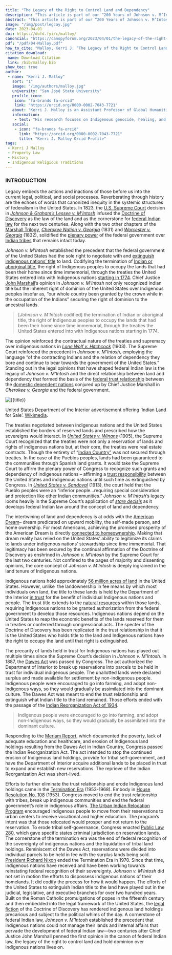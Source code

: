 ```yaml
---
title: "The Legacy of the Right to Control Land and Dependency"
description: "This article is part of our “200 Years of Johnson v. M’Intosh: Law, Religion, and Native American Lands” series. - The Legacy of the Right to Control Land and Dependency"
abstract: "This article is part of our “200 Years of Johnson v. M’Intosh: Law, Religion, and Native American Lands” series. - Legacy embeds the actions and inactions of those before us into the current legal, political, and social processes. Reverberating through history are the echoes of words that canonized inequity in the systemic structures of federalism in the United States. In 1823,"
image: "/img/post/legcay.jpg"
date: 2023-04-01
doi: https://dofd.fyi/c/malloy/
canoncial: "https://canopyforum.org/2023/04/01/the-legacy-of-the-right-to-control-land-and-dependency/"
pdf: "/pdf/04-Malloy.pdf"
how_to_cite: "Malloy, Kerri J. “The Legacy of the Right to Control Land and Dependency.” Canopy Forum. April 1, 2023."
citation_download: 
 name: Download Citation
 link: /bib/malloy.bib
show_toc: true
author: 
 - name: "Kerri J. Malloy"
   sort: "1"
   image: "/img/authors/malloy.jpg"
   university: "San José State University"
   profile_icon: 
    icon: "fa-brands fa-orcid"
    link: "https://orcid.org/0000-0002-7043-7721"
   about: "Kerri J. Malloy is an Assistant Professor of Global Humanities and Special Advisor on Native American and Indigenous Studies to the Office of the Provost at San José State University. "
   information: 
    - text: "His research focuses on Indigenous genocide, healing, and reconciliation in North America and the necessity of systemic change within social structures to advance transitional justice."
   social:
    - icon: "fa-brands fa-orcid"
      link: "https://orcid.org/0000-0002-7043-7721"
      title: "Kerri J. Malloy Orcid Profile"
tags: 
 - Kerri J Malloy
 - Property Law
 - History
 - Indigenous Religious Traditions
---
```


### INTRODUCTION

Legacy embeds the actions and inactions of those before us into the current legal, political, and social processes. Reverberating through history are the echoes of words that canonized inequity in the systemic structures of federalism in the United States. In 1823, the [U.S. Supreme Court](https://www.supremecourt.gov/opinions/21pdf/19-1392_6j37.pdf) decision in _[Johnson & Graham’s Lessee v. M’Intosh](https://www.oyez.org/cases/1789-1850/21us543)_ infused the [Doctrine of Discovery](https://www.law.cornell.edu/wex/doctrine_of_discovery) as the law of the land and as the cornerstone for [federal Indian law](https://www.courts.ca.gov/27002.htm) for the next two centuries. Along with the two other chapters of the [Marshall Trilogy](https://uaf.edu/tribal/academics/112/unit-1/marshalltrilogy.php), [_Cherokee Nation v. Georgia_](https://www.law.cornell.edu/supremecourt/text/30/1) (1831) and [_Worcester v. Georgia_](https://www.oyez.org/cases/1789-1850/31us515) (1832), solidified the [plenary power](https://www.law.cornell.edu/wex/plenary_power) of the federal government over [Indian tribes](https://www.law.cornell.edu/uscode/text/34/12133) that remains intact today. 

_Johnson v. M’Intosh_ established the precedent that the federal government of the United States had the sole right to negotiate with and [extinguish indigenous nations’ title](https://scholarship.law.wm.edu/cgi/viewcontent.cgi?article=1050&context=facpubs) to land. Codifying the termination of [Indian or aboriginal title](https://commons.und.edu/cgi/viewcontent.cgi?article=2116&context=ndlr#:~:text=Aboriginal%20title%2C%20also%20known%20as,continuous%20possession%20of%20the%20soil.), the right of Indigenous peoples to occupy the lands that had been their home since time immemorial, through the treaties the United States entered into with Indigenous nations [starting in 1774](https://www.archives.gov/research/native-americans/treaties). Chief Justice [John Marshall](https://www.britannica.com/biography/John-Marshall)’s opinion in _Johnson v. M’Intosh_ not only recognized Indian title but the inherent right of dominion of the United States over Indigenous peoples insofar as, “our whole country been granted by the crown while in the occupation of the Indians” securing the right of dominion to the ancestral lands. 

> \[_Johnson v. M’Intosh_ codified\] the termination of Indian or aboriginal title, the right of Indigenous peoples to occupy the lands that had been their home since time immemorial, through the treaties the United States entered into with Indigenous nations starting in 1774.

The opinion reinforced the contractual nature of the treaties and supremacy over indigenous nations in [_Lone Wolf v. Hitchcock_](https://thorpe.law.ou.edu/treatises/cases/hitchcock.html) (1903). The Supreme Court reinforced the precedent in _Johnson v. M’Intosh,_ employing the language “of the contracting Indians and the relation of dependency they bore and continue to bear towards the government of the United States.” Standing out in the legal opinions that have shaped federal Indian law is the legacy of _Johnson v. M’Intosh_ and the direct relationship between land and dependency that formed the basis of the [federal trust relationship](https://www.bia.gov/faqs/what-federal-indian-trust-responsibility) between the [domestic dependent nations](https://www.justice.gov/enrd/timeline-event/federal-trust-doctrine-first-described-supreme-court) conjured up by Chief Justice Marshall in _Cherokee v. Georgia_ and the federal government. 

![{{title}}](/img/post/legal.jpg)

United States Department of the Interior advertisement offering ‘Indian Land for Sale’. [Wikimedia](https://commons.wikimedia.org/wiki/File:Indian_Land_for_Sale.jpg).

The treaties negotiated between indigenous nations and the United States established the borders of reserved lands and prescribed how the sovereigns would interact. In [_United States v. Winans_](https://supreme.justia.com/cases/federal/us/198/371/) (1905), the Supreme Court recognized that the treaties were not only a reservation of lands and rights of indigenous nations but, at their core, the treaties were real estate contracts. Though the entirety of “[Indian Country”](https://www.epa.gov/pesticide-applicator-certification-indian-country/definition-indian-country#definition) was not secured through treaties. In the case of the Pueblos peoples, lands had been guaranteed to the communities through Spanish land grants. It would take the Supreme Court to affirm the plenary power of Congress to recognize such grants and dependency of indigenous nations – affirming a [trust responsibility](https://www.doi.gov/sites/doi.gov/files/migrated/news/pressreleases/upload/Signed-SO-3335.pdfhttps://www.doi.gov/sites/doi.gov/files/migrated/news/pressreleases/upload/Signed-SO-3335.pdf) between the United States and indigenous nations until such time as extinguished by Congress. In [_United States v. Sandoval_](https://supreme.justia.com/cases/federal/us/231/28/) (1913), the court held that the Pueblo peoples were an “inferior people…requiring special consideration and protection like other Indian communities.” _Johnson v. M’Intosh_’s legacy looms heavily in the Supreme Court’s application of [_stare decisis_](https://www.law.cornell.edu/wex/stare_decisis) as it develops federal Indian law around the concept of land and dependency.

The intertwining of land and dependency is at odds with the [American Dream](https://www.bushcenter.org/catalyst/state-of-the-american-dream/churchwell-history-of-the-american-dream)– dream predicated on upward mobility, the self-made person, and home ownership. For most Americans, achieving the promised prosperity of the American Dream is directly [connected to homeownership](https://www.bankrate.com/pdfs/pr/20220330-march-fsp.pdf). Making that dream reality has relied on the United States’ ability to legitimize its claims to lands under indigenous nations’ stewardship since time immemorial. That legitimacy has been secured by the continual affirmation of the Doctrine of Discovery as enshrined in _Johnson v. M’Intosh_ by the Supreme Court for the last two centuries. Not confined to the pages of majority and dissenting opinions, the core concept of _Johnson v. M’Intosh_ is deeply ingrained in the land tenure of Indigenous nations.

Indigenous nations hold approximately [56 million acres of land](https://revenuedata.doi.gov/how-revenue-works/native-american-ownership-governance/#:~:text=Trust%20land%20%2C%20in%20which%20the,title%20under%20specific%20statutory%20authority.) in the United States. However, unlike  the landownership in fee means by which most individuals own land, the title to these lands is held by the Department of the Interior [in trust](https://revenuedata.doi.gov/how-revenue-works/native-american-ownership-governance/#:~:text=Trust%20land%20%2C%20in%20which%20the,title%20under%20specific%20statutory%20authority.) for the benefit of individual Indigenous nations and people. The trust title extends to the [natural resources](https://revenuedata.doi.gov/how-revenue-works/native-american-ownership-governance/#:~:text=Trust%20land%20%2C%20in%20which%20the,title%20under%20specific%20statutory%20authority.) within those lands, requiring Indigenous nations to be granted authorization from the federal government to develop those resources. Indigenous nations depend on the United States to reap the economic benefits of the lands reserved for them in treaties or conferred through congressional acts. The specter of the Doctrine of Discovery has been replicated in the trust relationship in that it is the United States who holds title to the land and Indigenous nations have the right to occupy the land until that right is extinguished. 

The precarity of lands held in trust for Indigenous nations has played out multiple times since the Supreme Court’s decision in _Johnson v. M’Intosh_. In 1887, the [Dawes Act](https://www.archives.gov/milestone-documents/dawes-act) was passed by Congress. The act authorized the Department of Interior to break up reservations into parcels to be held in trust for individual indigenous people. The unallotted lands were declared surplus and made available for settlement by non-indigenous people. Indigenous people were encouraged to go into farming, and adopt non-Indigenous ways, so they would gradually be assimilated into the dominant culture. The Dawes Act was meant to end the trust relationship and extinguish what Indian title to the land remained. Those efforts ended with the passage of the [Indian Reorganization Act of 1934](https://www.govinfo.gov/content/pkg/COMPS-5299/pdf/COMPS-5299.pdf).

> Indigenous people were encouraged to go into farming, and adopt non-Indigenous ways, so they would gradually be assimilated into the dominant culture.

Responding to the [Meriam Report](https://narf.org/nill/resources/meriam.html), which documented the poverty, lack of adequate education and healthcare, and erosion of Indigenous land holdings resulting from the Dawes Act in Indian Country, Congress passed the Indian Reorganization Act. The act intended to stop the continued erosion of Indigenous land holdings, provide for tribal self-government, and have the Department of Interior acquire additional lands to be placed in trust to expand and establish new reservations. The reprieve of the Indian Reorganization Act was short-lived.

Efforts to further eliminate the trust relationship and erode Indigenous land holdings came in the [Termination Era](https://library.law.howard.edu/civilrightshistory/indigenous/termination#:~:text=The%20Termination%20Era%20saw%20a,(August%201%2C%201953).) (1953-1968). Embody in [House Resolution No. 108](https://web.archive.org/web/20070608052514/http:/www.digitalhistory.uh.edu/native_voices/voices_display.cfm?id=96) (1953). Congress moved to end the trust relationship with tribes, break up indigenous communities and end the federal government’s role in indigenous affairs. [The Urban Indian Relocation Program](https://www.archives.gov/education/lessons/indian-relocation.html) encouraged indigenous people to move from their reservations to urban centers to receive vocational and higher education. The program’s intent was that those relocated would prosper and not return to the reservation. To erode tribal self-governance, Congress enacted [Public Law 280](https://www.acf.hhs.gov/ana/fact-sheet/american-indians-and-alaska-natives-public-law-280-tribes#:~:text=In%201953%2C%20Congress%20enacted%20Public,be%20handled%20by%20state%20courts.), which gave specific states criminal jurisdiction on reservation lands. The cornerstone of the termination era was the end of federal recognition of the sovereignty of indigenous nations and the liquidation of tribal land holdings. Reminiscent of the Dawes Act, reservations were divided into individual parcels to be held in fee with the surplus lands being sold. [President Richard Nixon](https://www.epa.gov/tribal/president-nixon-special-message-indian-affairs-july-8-1970) ended the Termination Era in 1970. Since that time, indigenous nations have received and have been working towards reinstating federal recognition of their sovereignty. _Johnson v. M’Intosh_ did not set in motion the efforts to dispossess indigenous nations of their homelands. It did codify the process for how it would happen. The efforts of the United States to extinguish Indian title to the land have played out in the judicial, legislative, and executive branches for over two hundred years. Built on the Roman Catholic promulgations of popes in the fifteenth century and then embedded into the legal framework of the United States, the [legal fiction](https://www.law.cornell.edu/wex/legal_fiction) of the Doctrine of Discovery has rendered indigenous land holdings precarious and subject to the political whims of the day. A cornerstone of federal Indian law, _Johnson v. M’Intosh_ established the precedent that indigenous nations could not manage their lands and internal affairs that pervade the development of federal Indian law—two centuries after Chief Justice John Marshall penned the first opinion in the canon of federal Indian law, the legacy of the right to control land and hold dominion over indigenous nations lives on.
